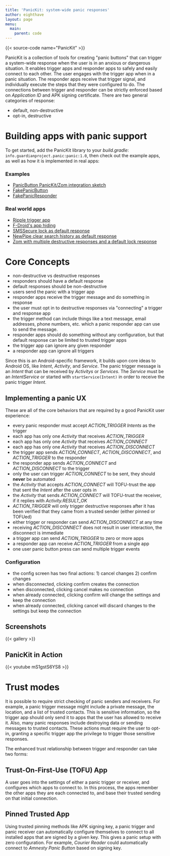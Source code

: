 ```yaml
---
title: 'PanicKit: system-wide panic responses'
author: eighthave
layout: page
menu:
  main:
    parent: code
---
```


{{< source-code name="PanicKit" >}}

PanicKit is a collection of tools for creating "panic buttons" that
can trigger a system-wide response when the user is in an anxious or
dangerous situation.  It enables trigger apps and responder apps to
safely and easily connect to each other. The user engages with the
trigger app when in a panic situation. The responder apps receive that
trigger signal, and individually execute the steps that they were
configured to do. The connections between trigger and responder can be
strictly enforced based on _Application ID_ and APK signing
certificate.  There are two general categories of response:

* default, non-destructive
* opt-in, destructive



# Building apps with panic support

To get started, add the PanicKit library to your _build.gradle_: `info.guardianproject.panic:panic:1.0`, then check out the example apps, as well as how it is implemented in real apps:


### Examples

* [PanicButton PanicKit/Zom integration sketch](https://projects.invisionapp.com/share/W73E3D6VE#/screens)
* [FakePanicButton](https://github.com/guardianproject/FakePanicButton)
* [FakePanicResponder](https://github.com/guardianproject/FakePanicResponder)


### Real world apps

* [Ripple trigger app](https://github.com/guardianproject/ripple)
* [F-Droid's app hiding](https://gitlab.com/fdroid/fdroidclient/merge_requests/629)
* <a href="https://github.com/SMSSecure/SMSSecure/blob/8b2d61161716dcae33c7ae2fd9540931b632030a/src/org/smssecure/smssecure/PanicResponderActivity.java" target="_blank">SMSSecure lock as default response</a>
* <a href="https://github.com/theScrabi/NewPipe/pull/133" target="_blank">NewPipe clear search history as default response</a>
* <a href="https://github.com/zom/Zom-Android/blob/master/app/src/main/java/org/awesomeapp/messenger/ui/PanicSetupActivity.java" target="_blank">Zom with multiple destructive responses and a default lock response</a>


# Core Concepts

* non-destructive vs destructive responses
* responders should have a default response
* default responses should be non-destructive
* users send the panic with a trigger app
* responder apps receive the trigger message and do something in response
* the user must opt in to destructive responses via "connecting" a trigger and response app
* the trigger method can include things like a text message, email addresses, phone numbers, etc. which a panic responder app can use to send the message.
* responder apps should do something without any configuration, but that default response can be limited to trusted trigger apps
* the trigger app can ignore any given responder
* a responder app can ignore all triggers

Since this is an Android-specific framework, it builds upon core ideas
to Android OS, like _Intent_, _Activity_, and _Service_. The panic
trigger message is an _Intent_ that can be received by _Activitys_ or
_Services_.  The _Service_ must be an _IntentService_ or started with
`startService(Intent)` in order to receive the panic trigger _Intent_.

## Implementing a panic UX

These are all of the core behaviors that are required by a good PanicKit user experience:

* every panic responder must accept *ACTION_TRIGGER* _Intents_ as the trigger
* each app has only one _Activity_ that receives *ACTION_TRIGGER*
* each app has only one _Activity_ that receives *ACTION_CONNECT*
* each app has only one _Activity_ that receives *ACTION_DISCONNECT*
* the trigger app sends *ACTION_CONNECT*, *ACTION_DISCONNECT*, and *ACTION_TRIGGER* to the responder
* the responder app sends *ACTION_CONNECT* and *ACTION_DISCONNECT* to the trigger
* only the user can trigger *ACTION_CONNECT* to be sent, they should __never__ be automated
* the _Activity_ that accepts *ACTION_CONNECT* will TOFU-trust the app that sent the _Intent_ after the user opts in
* the _Activity_ that sends *ACTION_CONNECT* will TOFU-trust the receiver, if it replies with *Activity.RESULT_OK*
* *ACTION_TRIGGER* will only trigger destructive responses after it has been verified that they came from a trusted sender (either pinned or TOFUed)
* either trigger or responder can send *ACTION_DISCONNECT* at any time
* receiving *ACTION_DISCONNECT* does not result in user interaction, the disconnect is immediate
* a trigger app can send *ACTION_TRIGGER* to zero or more apps
* a responder app can receive *ACTION_TRIGGER* from a single app
* one user panic button press can send multiple trigger events


### Configuration

* the config screen has two final actions: 1) cancel changes 2) confirm changes
* when disconnected, clicking confirm creates the connection
* when disconnected, clicking cancel makes no connection
* when already connected, clicking confirm will change the settings and keep the connection
* when already connected, clicking cancel will discard changes to the settings but keep the connection


## Screenshots

{{< gallery >}}

## PanicKit in Action

{{< youtube mS1gstS6YS8 >}}


# Trust modes

It is possible to require strict checking of panic senders and
receivers. For example, a panic trigger message might include a
private message, the location, and a list of trusted contacts. This is
sensitive information, so the trigger app should only send it to apps
that the user has allowed to receive it. Also, many panic responses
include destroying data or sending messages to trusted contacts. These
actions must require the user to opt-in, granting a specific trigger
app the privilege to trigger those sensitive responses.

The enhanced trust relationship between trigger and responder can take two forms:


## Trust-On-First-Use (TOFU) App

A user goes into the settings of either a panic trigger or receiver,
and configures which apps to connect to. In this process, the apps
remember the other apps they are each connected to, and base their
trusted sending on that initial connection.


## Pinned Trusted App

Using trusted pinning methods like APK signing key, a panic trigger
and panic receiver can automatically configure themselves to connect
to all installed apps that are signed by a given key. This gives a
panic setup with zero configuration. For example, _Courier Reader_ could
automatically connect to _Amnesty Panic Button_ based on signing key.
